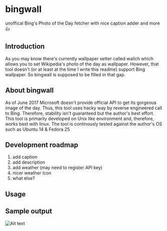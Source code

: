 # bingwall
unoffical Bing's Photo of the Day fetcher with nice caption adder and more :+1:

## Introduction
As you may know there's currently wallpaper setter called wallch which allows you to set Wikipedia's photo of the day as wallpaper. However, that tool doesn't (or at least at the time I write this readme) support Bing wallpaper. So bingwall is supposed to be filled in that gap. 


## About bingwall
As of June 2017 Microsoft doesn't provide official API to get its gorgeous image of the day. Thus, this tool uses hacky way by reverse engineered call to Bing. Therefore, stability isn't guaranteed but the author's best effort. This tool is primarily developed on Unix like environment and, therefore, works best with linux. The tool is continously tested against the author's OS such as Ubuntu 14 & Fedora 25


## Development roadmap
  1. add caption
  2. add description
  3. add weather (may need to register API key)
  4. nicer weather icon
  5. what else?


## Usage


## Sample output

![Alt text](https://raw.github.com/dannyp11/bingwall/img/sample1.jpg>raw=true "With caption & description added")
